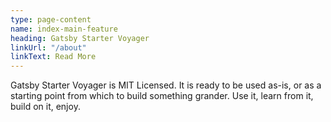 ```yaml
---
type: page-content
name: index-main-feature
heading: Gatsby Starter Voyager
linkUrl: "/about"
linkText: Read More
---
```

Gatsby Starter Voyager is MIT Licensed. It is ready to be used as-is, or as a starting point from which to build something grander. Use it, learn from it, build on it, enjoy.